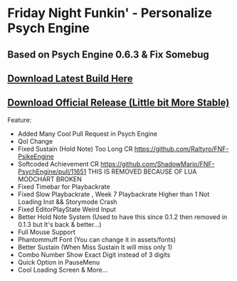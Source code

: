 # Friday Night Funkin' - Personalize Psych Engine
Based on Psych Engine 0.6.3 & Fix Somebug
---------------------------------------------------------------------------
[Download Latest Build Here](https://github.com/APRO716/Personalize-PsychEngine/actions)
---------------------------------------------------------------------------
[Download Official Release (Little bit More Stable)](https://github.com/APRO716/Personalize-PsychEngine/releases)
---------------------------------------------------------------------------
Feature:
* Added Many Cool Pull Request in Psych Engine
* Qol Change
* Fixed Sustain (Hold Note) Too Long CR https://github.com/Raltyro/FNF-PsikeEngine
* Softcoded Achievement CR https://github.com/ShadowMario/FNF-PsychEngine/pull/11651 THIS IS REMOVED BECAUSE OF LUA MODCHART BROKEN
* Fixed Timebar for Playbackrate
* Fixed Slow Playbackrate , Week 7 Playbackrate Higher than 1 Not Loading Inst && Storymode Crash
* Fixed EditorPlayState Weird Input
* Better Hold Note System (Used to have this since 0.1.2 then removed in 0.1.3 but It's back & better...)
* Full Mouse Support
* Phantommuff Font (You can change it in assets/fonts)
* Better Sustain (When Miss Sustain It will miss only 1)
* Combo Number Show Exact Digit instead of 3 digits
* Quick Option in PauseMenu
* Cool Loading Screen & More...